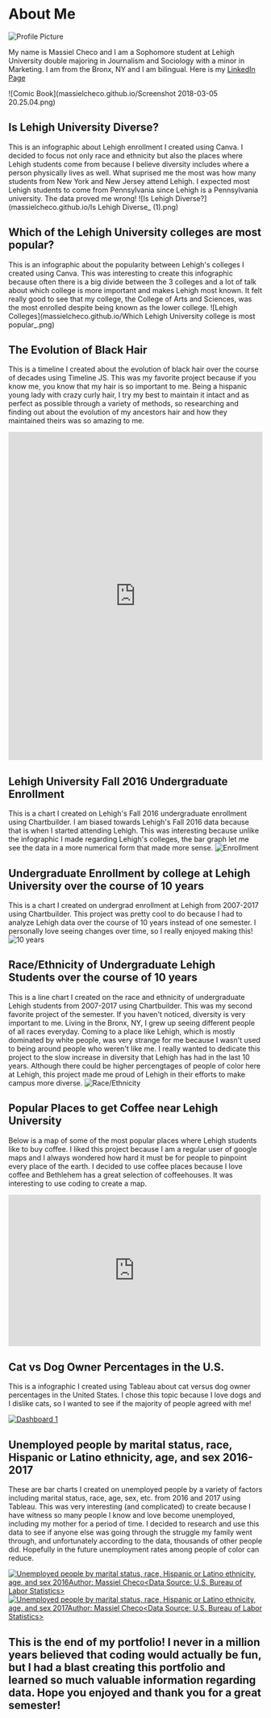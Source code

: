 # About Me
![Profile Picture](https://github.com/massielcheco/massielcheco.github.io/blob/master/IMG-1748.jpg?raw=true)

My name is Massiel Checo and I am a Sophomore student at Lehigh University double majoring in Journalism and Sociology with a minor in Marketing. I am from the Bronx, NY and I am bilingual. Here is my [LinkedIn Page](https://www.linkedin.com/in/massiel-checo-302065138/)

![Comic Book](massielcheco.github.io/Screenshot 2018-03-05 20.25.04.png) 

## Is Lehigh University Diverse?
This is an infographic about Lehigh enrollment I created using Canva. I decided to focus not only race and ethnicity but also the places where Lehigh students come from because I believe diversity includes where a person physically lives as well. What suprised me the most was how many students from New York and New Jersey attend Lehigh. I expected most Lehigh students to come from Pennsylvania since Lehigh is a Pennsylvania university. The data proved me wrong!
![Is Lehigh Diverse?](massielcheco.github.io/Is Lehigh Diverse_ (1).png)

## Which of the Lehigh University colleges are most popular? 
This is an infographic about the popularity between Lehigh's colleges I created using Canva. This was interesting to create this infographic because often there is a big divide between the 3 colleges and a lot of talk about which college is more important and makes Lehigh most known. It felt really good to see that my college, the College of Arts and Sciences, was the most enrolled despite being known as the lower college. 
![Lehigh Colleges](massielcheco.github.io/Which Lehigh University college is most popular_.png)

## The Evolution of Black Hair 
This is a timeline I created about the evolution of black hair over the course of decades using Timeline JS. This was my favorite project because if you know me, you know that my hair is so important to me. Being a hispanic young lady with crazy curly hair, I try my best to maintain it intact and as perfect as possible through a variety of methods, so researching and finding out about the evolution of my ancestors hair and how they maintained theirs was so amazing to me. 
<iframe src='https://cdn.knightlab.com/libs/timeline3/latest/embed/index.html?source=1Ms1ZELK4KQdSOAxYHcjHPrdEtNGIbd8XFP0lF2zjL9Q&font=Default&lang=en&initial_zoom=2&height=650' width='100%' height='650' webkitallowfullscreen mozallowfullscreen allowfullscreen frameborder='0'></iframe>

## Lehigh University Fall 2016 Undergraduate Enrollment
This is a chart I created on Lehigh's Fall 2016 undergraduate enrollment using Chartbuilder. I am biased towards Lehigh's Fall 2016 data because that is when I started attending Lehigh. This was interesting because unlike the infographic I made regarding Lehigh's colleges, the bar graph let me see the data in a more numerical form that made more sense. 
![Enrollment](massielcheco.github.io/Lehigh_University_Fall_2016_Undergraduate_Enrollment_Fall_2016_Undergraduate_Enrollment_chartbuilder.png)

## Undergraduate Enrollment by college at Lehigh University over the course of 10 years 
This is a chart I created on undergrad enrollment at Lehigh from 2007-2017 using Chartbuilder. This project was pretty cool to do because I had to analyze Lehigh data over the course of 10 years instead of one semester. I personally love seeing changes over time, so I really enjoyed making this!
![10 years](massielcheco.github.io/Undergraduate_Enrollment_at_Lehigh_University_over_10_years_Arts_and_Sciences_Business_Engineering_chartbuilder.png)

## Race/Ethnicity of Undergraduate Lehigh Students over the course of 10 years
This is a line chart I created on the race and ethnicity of undergraduate Lehigh students from 2007-2017 using Chartbuilder. This was my second favorite project of the semester. If you haven't noticed, diversity is very important to me. Living in the Bronx, NY, I grew up seeing different people of all races everyday. Coming to a place like Lehigh, which is mostly dominated by white people, was very strange for me because I wasn't used to being around people who weren't like me. I really wanted to dedicate this project to the slow increase in diversity that Lehigh has had in the last 10 years. Although there could be higher percengtages of people of color here at Lehigh, this project made me proud of Lehigh in their efforts to make campus more diverse. 
![Race/Ethnicity](massielcheco.github.io/Race_Ethnicity_of_Undergraduate_Lehigh_Students__Black_Asian_Hispanic_Latino_White_chartbuilder.png)

## Popular Places to get Coffee near Lehigh University
Below is a map of some of the most popular places where Lehigh students like to buy coffee. I liked this project because I am a regular user of google maps and I always wondered how hard it must be for people to pinpoint every place of the earth. I decided to use coffee places because I love coffee and Bethlehem has a great selection of coffeehouses. It was interesting to use coding to create a map.  
<iframe width="500" height="300" scrolling="no" frameborder="no" src="https://fusiontables.google.com/embedviz?q=select+col0+from+1J0_VVr5gGP9Sw2X4_Vd01WDGcu8cdJ8Um1Fqv5U9&amp;viz=MAP&amp;h=false&amp;lat=40.610828955560464&amp;lng=-75.37711919999998&amp;t=1&amp;z=16&amp;l=col0&amp;y=2&amp;tmplt=2&amp;hml=ONE_COL_LAT_LNG"></iframe>

## Cat vs Dog Owner Percentages in the U.S.
This is a infographic I created using Tableau about cat versus dog owner percentages in the United States. I chose this topic because I love dogs and I dislike cats, so I wanted to see if the majority of people agreed with me!
<div class='tableauPlaceholder' id='viz1519246503747' style='position: relative'><noscript><a href='#'><img alt='Dashboard 1 ' src='https:&#47;&#47;public.tableau.com&#47;static&#47;images&#47;ca&#47;catvsdogs_4&#47;Dashboard1&#47;1_rss.png' style='border: none'/></a></noscript><object class='tableauViz'  style='display:none;'><param name='host_url' value='https%3A%2F%2Fpublic.tableau.com%2F'/> <param name='embed_code_version' value='3'/> <param name='site_root' value='' /><param name='name' value='catvsdogs_4&#47;Dashboard1' /><param name='tabs' value='no'/><param name='toolbar' value='yes' /><param name='static_image' value='https:&#47;&#47;public.tableau.com&#47;static&#47;images&#47;ca&#47;catvsdogs_4&#47;Dashboard1&#47;1.png' /> <param name='animate_transition' value='yes'/><param name='display_static_image' value='yes' /><param name='display_spinner' value='yes' /><param name='display_overlay' value='yes' /><param name='display_count'value='yes'/><param name='filter' value='publish=yes' /></object></div><script type='text/javascript'>var divElement = document.getElementById('viz1519246503747');var vizElement = divElement.getElementsByTagName('object')[0];                  vizElement.style.minWidth='420px';vizElement.style.maxWidth='1750px';vizElement.style.width='100%';vizElement.style.minHeight='587px';vizElement.style.maxHeight='887px';vizElement.style.height=(divElement.offsetWidth*0.75)+'px';var scriptElement= document.createElement('script');scriptElement.src = 'https://public.tableau.com/javascripts/api/viz_v1.js';    vizElement.parentNode.insertBefore(scriptElement, vizElement);</script>

## Unemployed people by marital status, race, Hispanic or Latino ethnicity, age, and sex 2016-2017
These are bar charts I created on unemployed people by a variety of factors including marital status, race, age, sex, etc. from 2016 and 2017 using Tableau. This was very interesting (and complicated) to create because I have witness so many people I know and love become unemployed, including my mother for a period of time. I decided to research and use this data to see if anyone else was going through the struggle my family went through, and unfortunately according to the data, thousands of other people did. Hopefully in the future unemployment rates among people of color can reduce. 
<div class='tableauPlaceholder' id='viz1520473124879' style='position: relative'><noscript><a href='#'><img alt='Unemployed people by marital status, race, Hispanic or Latino ethnicity, age, and sex 2016Author: Massiel Checo&lt;Data Source: U.S. Bureau of Labor Statistics&gt; ' src='https:&#47;&#47;public.tableau.com&#47;static&#47;images&#47;Un&#47;UnemployedpeoplebymaritalstatusraceHispanicorLatinoethnicityageandsex&#47;Sheet1&#47;1_rss.png' style='border: none' /></a></noscript><object class='tableauViz' style='display:none;'><param name='host_url' value='https%3A%2F%2Fpublic.tableau.com%2F' /> <param name='embed_code_version' value='3' /> <param name='site_root' value='' /><param name='name' value='UnemployedpeoplebymaritalstatusraceHispanicorLatinoethnicityageandsex&#47;Sheet1' /><param name='tabs' value='no' /><param name='toolbar' value='yes' /><param name='static_image' value='https:&#47;&#47;public.tableau.com&#47;static&#47;images&#47;Un&#47;UnemployedpeoplebymaritalstatusraceHispanicorLatinoethnicityageandsex&#47;Sheet1&#47;1.png' /> <param name='animate_transition' value='yes' /><param name='display_static_image' value='yes' /><param name='display_spinner' value='yes' /><param name='display_overlay' value='yes' /><param name='display_count' value='yes' /><param name='filter' value='publish=yes' /></object></div><script type='text/javascript'>var divElement = document.getElementById('viz1520473124879');var vizElement = divElement.getElementsByTagName('object')[0];vizElement.style.width='100%';vizElement.style.height=(divElement.offsetWidth*0.75)+'px';var scriptElement = document.createElement('script');scriptElement.src = 'https://public.tableau.com/javascripts/api/viz_v1.js';vizElement.parentNode.insertBefore(scriptElement, vizElement);</script>

<div class='tableauPlaceholder' id='viz1520473571740' style='position: relative'><noscript><a href='#'><img alt='Unemployed people by marital status, race, Hispanic or Latino ethnicity, age, and sex 2017Author: Massiel Checo&lt;Data Source: U.S. Bureau of Labor Statistics&gt; ' src='https:&#47;&#47;public.tableau.com&#47;static&#47;images&#47;Un&#47;UnemployedpeoplebymaritalstatusraceHispanicorLatinoethnicityageandsex&#47;Sheet2&#47;1_rss.png' style='border: none'/></a></noscript><object class='tableauViz'  style='display:none;'><param name='host_url' value='https%3A%2F%2Fpublic.tableau.com%2F'/><param name='embed_code_version' value='3'/> <param name='site_root' value=''/><param name='name' value='UnemployedpeoplebymaritalstatusraceHispanicorLatinoethnicityageandsex&#47;Sheet2'/><param name='tabs' value='no'/><param name='toolbar' value='yes'/><param name='static_image' value='https:&#47;&#47;public.tableau.com&#47;static&#47;images&#47;Un&#47;UnemployedpeoplebymaritalstatusraceHispanicorLatinoethnicityageandsex&#47;Sheet2&#47;1.png'/><param name='animate_transition' value='yes'/><param name='display_static_image' value='yes'/><param name='display_spinner'value='yes'/><param name='display_overlay' value='yes'/><param name='display_count' value='yes'/><param name='filter' value='publish=yes'/></object></div><script type='text/javascript'>var divElement = document.getElementById('viz1520473571740');var vizElement = divElement.getElementsByTagName('object')[0];vizElement.style.width='100%';vizElement.style.height=(divElement.offsetWidth*0.75)+'px';var scriptElement = document.createElement('script');scriptElement.src = 'https://public.tableau.com/javascripts/api/viz_v1.js';vizElement.parentNode.insertBefore(scriptElement, vizElement);         </script>

## This is the end of my portfolio! I never in a million years believed that coding would actually be fun, but I had a blast creating this portfolio and learned so much valuable information regarding data. Hope you enjoyed and thank you for a great semester!
